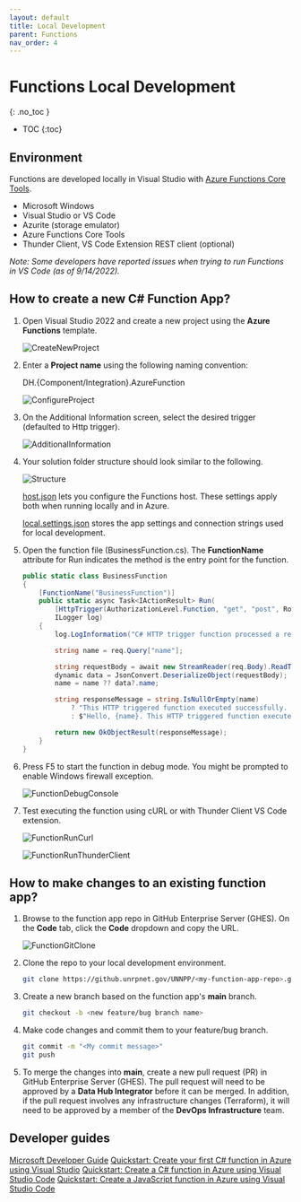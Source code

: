 ```yaml
---
layout: default
title: Local Development
parent: Functions
nav_order: 4
---
```


# Functions Local Development
{: .no_toc }

- TOC
{:toc}

## Environment

Functions are developed locally in Visual Studio with 
[Azure Functions Core Tools](https://docs.microsoft.com/en-us/azure/azure-functions/functions-run-local).

- Microsoft Windows
- Visual Studio or VS Code
- Azurite (storage emulator)
- Azure Functions Core Tools
- Thunder Client, VS Code Extension REST client (optional)

*Note: Some developers have reported issues when trying to run Functions 
in VS Code (as of 9/14/2022).*

## How to create a new C# Function App?

1. Open Visual Studio 2022 and create a new project using the 
**Azure Functions** template.

    ![CreateNewProject](../assets/images/function-create-new-project.png)

2. Enter a **Project name** using the following naming convention:

    DH.{Component/Integration}.AzureFunction

    ![ConfigureProject](../assets/images/function-configure-project.png)

3. On the Additional Information screen, select the desired trigger 
(defaulted to Http trigger).

    ![AdditionalInformation](../assets/images/function-additional-info.png)

4. Your solution folder structure should look similar to the following.

    ![Structure](../assets/images/function-structure.png)

    [host.json](https://docs.microsoft.com/en-us/azure/azure-functions/functions-host-json)
    lets you configure the Functions host. These settings apply both when 
    running locally and in Azure.

    [local.settings.json](https://docs.microsoft.com/en-us/azure/azure-functions/functions-run-local?tabs=v4%2Cwindows%2Ccsharp%2Cportal%2Cbash#local-settings)
    stores the app settings and connection strings used for local 
    development.

5. Open the function file (BusinessFunction.cs). The **FunctionName** attribute 
for Run indicates the method is the entry point for the function.

    ``` csharp
    public static class BusinessFunction
    {
        [FunctionName("BusinessFunction")]
        public static async Task<IActionResult> Run(
            [HttpTrigger(AuthorizationLevel.Function, "get", "post", Route = null)] HttpRequest req,
            ILogger log)
        {
            log.LogInformation("C# HTTP trigger function processed a request.");

            string name = req.Query["name"];

            string requestBody = await new StreamReader(req.Body).ReadToEndAsync();
            dynamic data = JsonConvert.DeserializeObject(requestBody);
            name = name ?? data?.name;

            string responseMessage = string.IsNullOrEmpty(name)
                ? "This HTTP triggered function executed successfully. Pass a name in the query string or in the request body for a personalized response."
                : $"Hello, {name}. This HTTP triggered function executed successfully.";

            return new OkObjectResult(responseMessage);
        }
    }
    ```

6. Press F5 to start the function in debug mode. You might be prompted to 
enable Windows firewall exception.

    ![FunctionDebugConsole](../assets/images/function-debug-console.png)

7. Test executing the function using cURL or with Thunder Client 
VS Code extension.

    ![FunctionRunCurl](../assets/images/function-run-curl.png)

    ![FunctionRunThunderClient](../assets/images/function-run-thunderclient.png)

## How to make changes to an existing function app?

1. Browse to the function app repo in GitHub Enterprise Server (GHES). On 
the **Code** tab, click the **Code** dropdown and copy the URL.

    ![FunctionGitClone](../assets/images/function-git-clone.png)

2. Clone the repo to your local development environment.

    ``` bash
    git clone https://github.unrpnet.gov/UNNPP/<my-function-app-repo>.git
    ```

3. Create a new branch based on the function app's **main** branch.

    ``` bash
    git checkout -b <new feature/bug branch name>
    ```

4. Make code changes and commit them to your feature/bug branch.

    ``` bash
    git commit -m "<My commit message>"
    git push
    ```

5. To merge the changes into **main**, create a new pull request 
(PR) in GitHub Enterprise Server (GHES). The pull request will need to be  
approved by a **Data Hub Integrator** before it can be merged. In addition, if 
the pull request involves any infrastructure changes (Terraform), it will 
need to be approved by a member of the **DevOps Infrastructure** team.

## Developer guides

[Microsoft Developer Guide](https://docs.microsoft.com/en-us/azure/azure-functions/functions-reference?tabs=blob)
[Quickstart: Create your first C# function in Azure using Visual Studio](https://docs.microsoft.com/en-us/azure/azure-functions/functions-create-your-first-function-visual-studio?tabs=in-process)
[Quickstart: Create a C# function in Azure using Visual Studio Code](https://docs.microsoft.com/en-us/azure/azure-functions/create-first-function-vs-code-csharp?tabs=in-process)
[Quickstart: Create a JavaScript function in Azure using Visual Studio Code](https://docs.microsoft.com/en-us/azure/azure-functions/create-first-function-vs-code-node)
